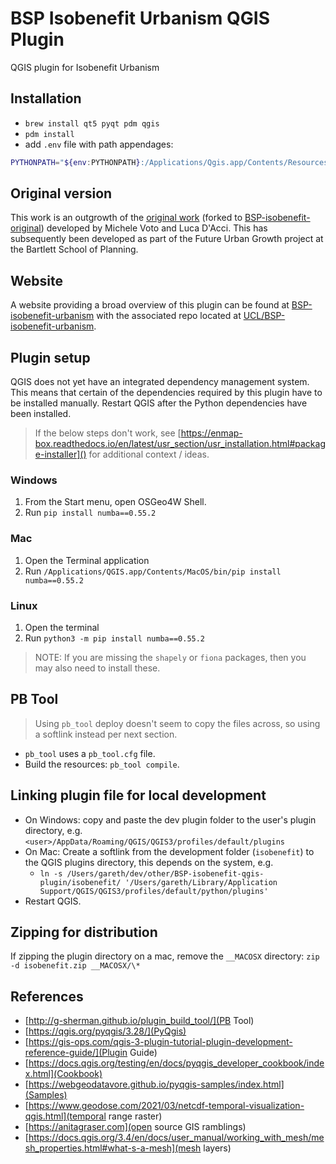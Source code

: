 # BSP Isobenefit Urbanism QGIS Plugin

QGIS plugin for Isobenefit Urbanism

## Installation

- `brew install qt5 pyqt pdm qgis`
- `pdm install`
- add `.env` file with path appendages:

```bash
PYTHONPATH="${env:PYTHONPATH}:/Applications/Qgis.app/Contents/Resources/python/plugins:/Applications/Qgis.app/Contents/Resources/python"
```

## Original version

This work is an outgrowth of the [original work](https://github.com/mitochevole/isobenefit-cities) (forked to [BSP-isobenefit-original](https://github.com/UCL/BSP-isobenefit-original)) developed by Michele Voto and Luca D'Acci. This has subsequently been developed as part of the Future Urban Growth project at the Bartlett School of Planning.

## Website

A website providing a broad overview of this plugin can be found at [BSP-isobenefit-urbanism](https://github-pages.ucl.ac.uk/BSP-isobenefit-urbanism) with the associated repo located at [UCL/BSP-isobenefit-urbanism](https://github.com/UCL/BSP-isobenefit-urbanism).

## Plugin setup

QGIS does not yet have an integrated dependency management system. This means that certain of the dependencies required by this plugin have to be installed manually. Restart QGIS after the Python dependencies have been installed.

> If the below steps don't work, see [https://enmap-box.readthedocs.io/en/latest/usr_section/usr_installation.html#package-installer]() for additional context / ideas.

### Windows

1. From the Start menu, open OSGeo4W Shell.
2. Run `pip install numba==0.55.2`

### Mac

1. Open the Terminal application
2. Run `/Applications/QGIS.app/Contents/MacOS/bin/pip install numba==0.55.2`

### Linux

1. Open the terminal
2. Run `python3 -m pip install numba==0.55.2`

> NOTE: If you are missing the `shapely` or `fiona` packages, then you may also need to install these.

## PB Tool

> Using `pb_tool` deploy doesn't seem to copy the files across, so using a softlink instead per next section.

- `pb_tool` uses a `pb_tool.cfg` file.
- Build the resources: `pb_tool compile`.

## Linking plugin file for local development

- On Windows: copy and paste the dev plugin folder to the user's plugin directory, e.g. `<user>/AppData/Roaming/QGIS/QGIS3/profiles/default/plugins`
- On Mac: Create a softlink from the development folder (`isobenefit`) to the QGIS plugins directory, this depends on the system, e.g.
  - `ln -s /Users/gareth/dev/other/BSP-isobenefit-qgis-plugin/isobenefit/ '/Users/gareth/Library/Application Support/QGIS/QGIS3/profiles/default/python/plugins'`
- Restart QGIS.

## Zipping for distribution

If zipping the plugin directory on a mac, remove the `__MACOSX` directory:
`zip -d isobenefit.zip __MACOSX/\*`

## References

- [http://g-sherman.github.io/plugin_build_tool/](PB Tool)
- [https://qgis.org/pyqgis/3.28/](PyQgis)
- [https://gis-ops.com/qgis-3-plugin-tutorial-plugin-development-reference-guide/](Plugin Guide)
- [https://docs.qgis.org/testing/en/docs/pyqgis_developer_cookbook/index.html](Cookbook)
- [https://webgeodatavore.github.io/pyqgis-samples/index.html](Samples)
- [https://www.geodose.com/2021/03/netcdf-temporal-visualization-qgis.html](temporal range raster)
- [https://anitagraser.com](open source GIS ramblings)
- [https://docs.qgis.org/3.4/en/docs/user_manual/working_with_mesh/mesh_properties.html#what-s-a-mesh](mesh layers)
